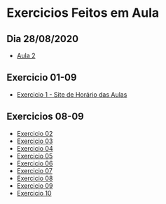 <h1>Exercicios Feitos em Aula</h1>

<h2>Dia 28/08/2020</h2>
<ul>
 <a href="https://github.com/miguelhp373/ProgramacaoWeb/tree/master/Aula2"><li>Aula 2</li></a>
</ul>

<h2>Exercicio 01-09</h2>
<ul>
 <a href="https://github.com/miguelhp373/ProgramacaoWeb/tree/master/Exercicios/HorarioAulas"><li>Exercicio 1 - Site de Horário das Aulas</li></a>
 </ul>

<h2>Exercicios 08-09</h2>
<ul>
<a href="https://github.com/miguelhp373/ProgramacaoWeb/tree/master/Exercicios-08-09/html/ex-02"><li>Exercicio 02</li></a>
<a href="https://github.com/miguelhp373/ProgramacaoWeb/tree/master/Exercicios-08-09/html/ex-03/ola-mundo"><li>Exercicio 03</li></a>
<a href="https://github.com/miguelhp373/ProgramacaoWeb/tree/master/Exercicios-08-09/html/ex-04"><li>Exercicio 04</li></a>
<a href="https://github.com/miguelhp373/ProgramacaoWeb/tree/master/Exercicios-08-09/html/ex-05"><li>Exercicio 05</li></a>
<a href="https://github.com/miguelhp373/ProgramacaoWeb/tree/master/Exercicios-08-09/html/ex-06"><li>Exercicio 06</li></a>
<a href="https://github.com/miguelhp373/ProgramacaoWeb/tree/master/Exercicios-08-09/html/ex-07"><li>Exercicio 07</li></a>
<a href="https://github.com/miguelhp373/ProgramacaoWeb/tree/master/Exercicios-08-09/html/ex-08"><li>Exercicio 08</li></a>
<a href="https://github.com/miguelhp373/ProgramacaoWeb/tree/master/Exercicios-08-09/html/ex-09"><li>Exercicio 09</li></a>
<a href="https://github.com/miguelhp373/ProgramacaoWeb/tree/master/Exercicios-08-09/html/ex-10"><li>Exercicio 10</li></a>
</ul>